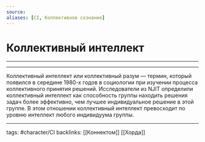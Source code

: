 ```yaml
---
source:
aliases: [CI, Коллективное сознание]
---
```

# Коллективный интеллект

---

---

Коллективный интеллект или коллективный разум — термин, который появился в середине 1980-х годов в социологии при изучении процесса коллективного принятия решений. Исследователи из NJIT определили коллективный интеллект как способность группы находить решения задач более эффективно, чем лучшее индивидуальное решение в этой группе. В этом отношении коллективный интеллект превосходит по уровню интеллект любого индивидуума группы.

---
tags: #character/CI 
backlinks: [[Коннектом]] [[Хорда]]